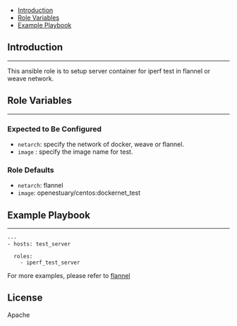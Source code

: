 * [Introduction](#1)
* [Role Variables](#2)
* [Example Playbook](#3)

## <a name="1">Introduction</a>
--------------

This ansible role is to setup server container for iperf test in flannel or weave network.

## <a name="2">Role Variables</a>
--------------

### Expected to Be Configured

* `netarch`: specify the network of docker, weave or flannel.
* `image` : specify the image name for test.


### Role Defaults
* `netarch`: flannel
* `image`: openestuary/centos:dockernet_test


## <a name="3">Example Playbook</a>
----------------

```
---
- hosts: test_server 

  roles:
    - iperf_test_server

```    

For more examples, please refer to [flannel](https://github.com/open-estuary/appbenchmark/tree/master/apps/docker_net/flannel)

License
-------

Apache

